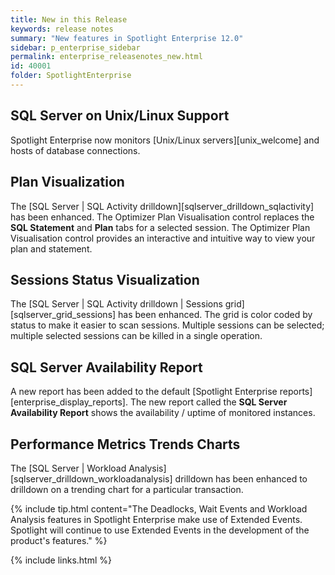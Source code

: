 ```yaml
---
title: New in this Release
keywords: release notes
summary: "New features in Spotlight Enterprise 12.0"
sidebar: p_enterprise_sidebar
permalink: enterprise_releasenotes_new.html
id: 40001
folder: SpotlightEnterprise
---
```


## SQL Server on Unix/Linux Support
Spotlight Enterprise now monitors [Unix/Linux servers][unix_welcome] and hosts of database connections.

## Plan Visualization
The [SQL Server \| SQL Activity drilldown][sqlserver_drilldown_sqlactivity] has been enhanced. The Optimizer Plan Visualisation control replaces the  **SQL Statement** and **Plan** tabs for a selected session. The Optimizer Plan Visualisation control provides an interactive and intuitive way to view your plan and statement.

## Sessions Status Visualization
The [SQL Server \| SQL Activity drilldown \| Sessions grid][sqlserver_grid_sessions] has been enhanced. The grid is color coded by status to make it easier to scan sessions. Multiple sessions can be selected; multiple selected sessions can be killed in a single operation.

## SQL Server Availability Report
A new report has been added to the default [Spotlight Enterprise reports][enterprise_display_reports]. The new report called the **SQL Server Availability Report** shows the availability / uptime of monitored instances.

## Performance Metrics Trends Charts
The [SQL Server \| Workload Analysis][sqlserver_drilldown_workloadanalysis] drilldown has been enhanced to drilldown on a trending chart for a particular transaction.


{% include tip.html content="The Deadlocks, Wait Events and Workload Analysis features in Spotlight Enterprise make use of Extended Events. Spotlight will continue to use Extended Events in the development of the product's features." %}

{% include links.html %}
